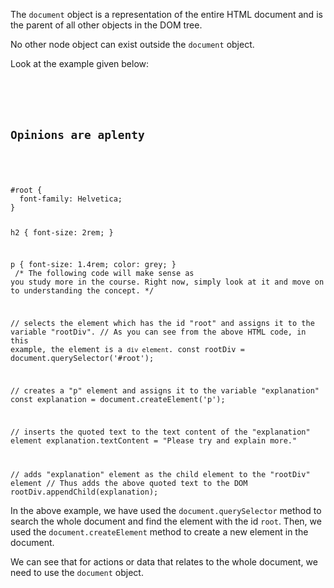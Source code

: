 The `document` object
is a representation of
the entire HTML document
and
is the parent of
all other objects
in the DOM tree.

No other node object
can exist outside
the `document` object.

Look at the example given below:

<codeblock language="javascript" type="lesson">
<code>
<panel language="html">
<div id="root">
  <h2>Opinions are aplenty</h2>
</div>
</panel>
<panel language="css">
#root {
  font-family: Helvetica;
}

h2 {
  font-size: 2rem;
}

p {
  font-size: 1.4rem;
  color: grey;
}
</panel>
<panel language="javascript">
/*
  The following code will make sense as you study more in the course.
  Right now, simply look at it and move on to understanding the concept.
*/

// selects the element which has the id "root" and assigns it to the variable "rootDiv".
// As you can see from the above HTML code, in this example, the element is a `div element`.
const rootDiv = document.querySelector('#root');

// creates a "p" element and assigns it to the variable "explanation"
const explanation = document.createElement('p');

// inserts the quoted text to the text content of the "explanation" element
explanation.textContent = "Please try and explain more."

// adds "explanation" element as the child element to the "rootDiv" element
// Thus adds the above quoted text to the DOM
rootDiv.appendChild(explanation);
</panel>
</code>
</codeblock>

In the above example,
we have used
the `document.querySelector` method
to search the whole document
and
find the element
with the id `root`.
Then, we used
the `document.createElement` method to
create a new element
in the document.

We can see that
for actions or data
that relates to
the whole document,
we need to use
the `document` object.
